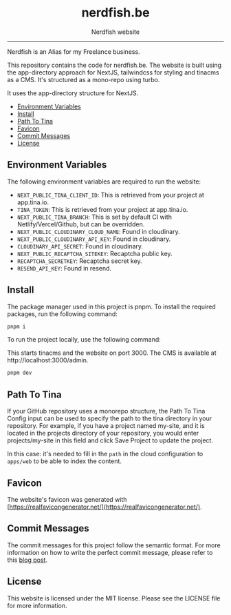 <div align="center">
<h1>nerdfish.be</h1>

<p>Nerdfish website</p>
</div>

---

Nerdfish is an Alias for my Freelance business.

This repository contains the code for nerdfish.be. The website is built using
the app-directory approach for NextJS, tailwindcss for styling and tinacms as a
CMS. It's structured as a mono-repo using turbo.

It uses the app-directory structure for NextJS.

<!-- START doctoc generated TOC please keep comment here to allow auto update -->
<!-- DON'T EDIT THIS SECTION, INSTEAD RE-RUN doctoc TO UPDATE -->

- [Environment Variables](#environment-variables)
- [Install](#install)
- [Path To Tina](#path-to-tina)
- [Favicon](#favicon)
- [Commit Messages](#commit-messages)
- [License](#license)

<!-- END doctoc generated TOC please keep comment here to allow auto update -->

## Environment Variables

The following environment variables are required to run the website:

- `NEXT_PUBLIC_TINA_CLIENT_ID`: This is retrieved from your project at
  app.tina.io.
- `TINA_TOKEN`: This is retrieved from your project at app.tina.io.
- `NEXT_PUBLIC_TINA_BRANCH`: This is set by default CI with
  Netlify/Vercel/Github, but can be overridden.
- `NEXT_PUBLIC_CLOUDINARY_CLOUD_NAME`: Found in cloudinary.
- `NEXT_PUBLIC_CLOUDINARY_API_KEY`: Found in cloudinary.
- `CLOUDINARY_API_SECRET`: Found in cloudinary.
- `NEXT_PUBLIC_RECAPTCHA_SITEKEY`: Recaptcha public key.
- `RECAPTCHA_SECRETKEY`: Recaptcha secret key.
- `RESEND_API_KEY`: Found in resend.

## Install

The package manager used in this project is pnpm. To install the required
packages, run the following command:

```bash
pnpm i
```

To run the project locally, use the following command:

This starts tinacms and the website on port 3000. The CMS is available at
http://localhost:3000/admin.

```bash
pnpm dev
```

## Path To Tina

If your GitHub repository uses a monorepo structure, the Path To Tina Config
input can be used to specify the path to the tina directory in your repository.
For example, if you have a project named my-site, and it is located in the
projects directory of your repository, you would enter projects/my-site in this
field and click Save Project to update the project.

In this case: it's needed to fill in the `path` in the cloud configuration to
`apps/web` to be able to index the content.

## Favicon

The website's favicon was generated with
[https://realfavicongenerator.net/](https://realfavicongenerator.net/).

## Commit Messages

The commit messages for this project follow the semantic format. For more
information on how to write the perfect commit message, please refer to this
[blog post](https://www.nerdfish.be/blog/2022/02/writing-the-perfect-git-commit-message).

## License

This website is licensed under the MIT license. Please see the LICENSE file for
more information.

